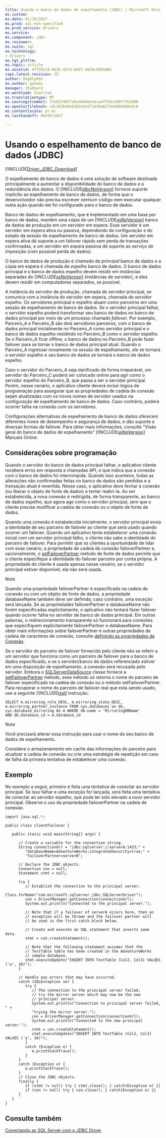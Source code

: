 ```yaml
---
title: Usando o banco de dados de espelhamento (JDBC) | Microsoft Docs
ms.custom: 
ms.date: 01/19/2017
ms.prod: sql-non-specified
ms.prod_service: drivers
ms.service: 
ms.component: jdbc
ms.reviewer: 
ms.suite: sql
ms.technology:
- drivers
ms.tgt_pltfrm: 
ms.topic: article
ms.assetid: 4ff59218-0d3b-4274-b647-9839c4955865
caps.latest.revision: 25
author: MightyPen
ms.author: genemi
manager: jhubbard
ms.workload: Inactive
ms.translationtype: MT
ms.sourcegitcommit: f7e6274d77a9cdd4de6cbcaef559ca99f77b3608
ms.openlocfilehash: cdc263be0e8283ed1d71630a61f4e3d60406edc8
ms.contentlocale: pt-br
ms.lasthandoff: 09/09/2017

---
```

# <a name="using-database-mirroring-jdbc"></a>Usando o espelhamento de banco de dados (JDBC)
[!INCLUDE[Driver_JDBC_Download](../../includes/driver_jdbc_download.md)]

  O espelhamento de banco de dados é uma solução de software destinada principalmente a aumentar a disponibilidade do banco de dados e a redundância dos dados. O [!INCLUDE[jdbcNoVersion](../../includes/jdbcnoversion_md.md)] fornece suporte implícito ao espelhamento de banco de dados, de forma que o desenvolvedor não precisa escrever nenhum código nem executar qualquer outra ação quando ele foi configurado para o banco de dados.  
  
 Banco de dados de espelhamento, que é implementado em uma base por banco de dados, mantém uma cópia de um [!INCLUDE[ssNoVersion](../../includes/ssnoversion_md.md)] banco de dados de produção em um servidor em espera. Esse servidor é um servidor em espera ativa ou passiva, dependendo da configuração e do estado da sessão de espelhamento de banco de dados. Um servidor em espera ativa dá suporte a um failover rápido sem perda de transações confirmadas, e um servidor em espera passiva dá suporte ao serviço de imposição (com possível perda de dados).  
  
 O banco de dados de produção é chamado de *principal* banco de dados e a cópia em espera é chamada de *espelho* banco de dados. O banco de dados principal e o banco de dados espelho devem residir em instâncias separadas do [!INCLUDE[ssNoVersion](../../includes/ssnoversion_md.md)] (instâncias de servidor), e eles devem residir em computadores separados, se possível.  
  
 A instância do servidor de produção, chamada de servidor principal, se comunica com a instância do servidor em espera, chamada de servidor espelho. Os servidores principal e espelho atuam como parceiros em uma sessão de espelhamento de banco de dados. Se o servidor principal falhar, o servidor espelho poderá transformar seu banco de dados no banco de dados principal por meio de um processo chamado *failover*. Por exemplo, Parceiro_A e Parceiro_B são dois servidores parceiros, com o banco de dados principal inicialmente no Parceiro_A como servidor principal e o banco de dados espelho residindo no Parceiro_B como o servidor espelho. Se o Parceiro_A ficar offline, o banco de dados no Parceiro_B pode fazer failover para se tornar o banco de dados principal atual. Quando o Parceiro_A ingressar novamente na sessão de espelhamento, ele se tornará o servidor espelho e seu banco de dados se tornará o banco de dados espelho.  
  
 Caso o servidor do Parceiro_A seja danificado de forma irreparável, um servidor do Parceiro_C poderá ser colocado online para agir como o servidor espelho do Parceiro_B, que passa a ser o servidor principal. Porém, nesse cenário, o aplicativo cliente deverá incluir lógica de programação para assegurar que as propriedades de cadeia de conexão sejam atualizadas com os novos nomes de servidor usados na configuração de espelhamento de banco de dados. Caso contrário, poderá ocorrer falha na conexão com os servidores.  
  
 Configurações alternativas de espelhamento de banco de dados oferecem diferentes níveis de desempenho e segurança de dados, e dão suporte a diversas formas de failover. Para obter mais informações, consulte "Visão geral do banco de dados de espelhamento" [!INCLUDE[ssNoVersion](../../includes/ssnoversion_md.md)] Manuais Online.  
  
## <a name="programming-considerations"></a>Considerações sobre programação  
 Quando o servidor do banco de dados principal falhar, o aplicativo cliente receberá erros em resposta a chamadas API, o que indica que a conexão com o banco de dados foi interrompida. Quando isso acontece, todas as alterações não confirmadas feitas no banco de dados são perdidas e a transação atual é revertida. Nesse caso, o aplicativo deve fechar a conexão (ou liberar o objeto de fonte de dados) e tentar reabri-la. Ao ser estabelecida, a nova conexão é redirigida, de forma transparente, ao banco de dados espelho, que agora age como o servidor principal, sem que o cliente precise modificar a cadeia de conexão ou o objeto de fonte de dados.  
  
 Quando uma conexão é estabelecida inicialmente, o servidor principal envia a identidade de seu parceiro de failover ao cliente que será usado quando ocorrer um failover. Quando um aplicativo tenta estabelecer uma conexão inicial com um servidor principal falho, o cliente não sabe a identidade do parceiro de failover. Para permitir que os clientes a oportunidade de lidar com esse cenário, a propriedade de cadeia de conexão failoverPartner e, opcionalmente, o [setFailoverPartner](../../connect/jdbc/reference/setfailoverpartner-method-sqlserverdatasource.md) método de fonte de dados permite que o cliente especifique a identidade do failover parceiro por conta própria. A propriedade do cliente é usada apenas nesse cenário; se o servidor principal estiver disponível, ela não será usada.  
  
> [!NOTE]  
>  Quando uma propriedade failoverPartner é especificada na cadeia de conexão ou com um objeto de fonte de dados, a propriedade databaseName também deve ser definida; caso contrário, uma exceção será lançada. Se as propriedades failoverPartner e databaseName não forem especificadas explicitamente, o aplicativo não tentará fazer failover quando ocorrer falha no servidor de banco de dados principal. Em outras palavras, o redirecionamento transparente só funcionará para conexões que especifiquem explicitamente failoverPartner e databaseName. Para obter mais informações sobre failoverPartner e outras propriedades de cadeia de caracteres de conexão, consulte [definindo as propriedades de Conexão](../../connect/jdbc/setting-the-connection-properties.md).  
  
 Se o servidor do parceiro de failover fornecido pelo cliente não se referir a um servidor que funciona como um parceiro de failover para o banco de dados especificado, e se o servidor/banco de dados referenciado estiver em uma disposição de espelhamento, a conexão será recusada pelo servidor. Embora o [SQLServerDataSource](../../connect/jdbc/reference/sqlserverdatasource-class.md) classe fornece a [getFailoverPartner](../../connect/jdbc/reference/getfailoverpartner-method-sqlserverdatasource.md) método, esse método só retorna o nome do parceiro de failover especificado na cadeia de conexão ou o método setFailoverPartner. Para recuperar o nome do parceiro de failover real que está sendo usado, use a seguinte [!INCLUDE[tsql](../../includes/tsql_md.md)] instrução:  
  
```  
SELECT m.mirroring_role_DESC, m.mirroring_state_DESC,  
m.mirroring_partner_instance FROM sys.databases as db,  
sys.database_mirroring AS m WHERE db.name = 'MirroringDBName'  
AND db.database_id = m.database_id  
```  
  
> [!NOTE]  
>  Você precisará alterar essa instrução para usar o nome do seu banco de dados de espelhamento.  
  
 Considere o armazenamento em cache das informações do parceiro para atualizar a cadeia de conexão ou crie uma estratégia de repetição em caso de falha da primeira tentativa de estabelecer uma conexão.  
  
## <a name="example"></a>Exemplo  
 No exemplo a seguir, primeiro é feita uma tentativa de conectar ao servidor principal. Se isso falhar e uma exceção for lançada, será feita uma tentativa de conectar ao servidor espelho, que pode ter sido elevado a novo servidor principal. Observe o uso da propriedade failoverPartner na cadeia de conexão.  
  
```  
import java.sql.*;  
  
public class clientFailover {  
  
   public static void main(String[] args) {  
  
      // Create a variable for the connection string.  
      String connectionUrl = "jdbc:sqlserver://serverA:1433;" +  
         "databaseName=AdventureWorks;integratedSecurity=true;" +  
         "failoverPartner=serverB";  
  
      // Declare the JDBC objects.  
      Connection con = null;  
      Statement stmt = null;  
  
      try {  
         // Establish the connection to the principal server.  
         Class.forName("com.microsoft.sqlserver.jdbc.SQLServerDriver");  
         con = DriverManager.getConnection(connectionUrl);  
         System.out.println("Connected to the principal server.");  
  
         // Note that if a failover of serverA occurs here, then an  
         // exception will be thrown and the failover partner will  
         // be used in the first catch block below.  
  
         // Create and execute an SQL statement that inserts some data.  
         stmt = con.createStatement();  
  
         // Note that the following statement assumes that the   
         // TestTable table has been created in the AdventureWorks  
         // sample database.  
         stmt.executeUpdate("INSERT INTO TestTable (Col2, Col3) VALUES ('a', 10)");  
      }  
  
      // Handle any errors that may have occurred.  
      catch (SQLException se) {  
         try {  
            // The connection to the principal server failed,  
            // try the mirror server which may now be the new  
            // principal server.  
            System.out.println("Connection to principal server failed, " +  
            "trying the mirror server.");  
            con = DriverManager.getConnection(connectionUrl);  
            System.out.println("Connected to the new principal server.");  
            stmt = con.createStatement();  
            stmt.executeUpdate("INSERT INTO TestTable (Col2, Col3) VALUES ('a', 10)");  
         }  
         catch (Exception e) {  
            e.printStackTrace();  
         }  
      }  
      catch (Exception e) {  
         e.printStackTrace();  
      }  
      // Close the JDBC objects.  
      finally {  
         if (stmt != null) try { stmt.close(); } catch(Exception e) {}  
         if (con != null) try { con.close(); } catch(Exception e) {}  
      }  
   }  
}  
```  
  
## <a name="see-also"></a>Consulte também  
 [Conectando ao SQL Server com o JDBC Driver](../../connect/jdbc/connecting-to-sql-server-with-the-jdbc-driver.md)  
  
  

